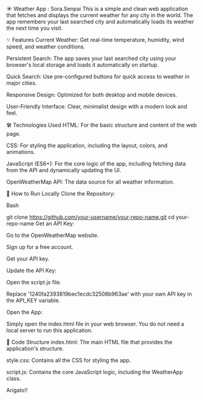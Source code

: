 ☀️ Weather App : Sora.Senpai
This is a simple and clean web application that fetches and displays the current weather for any city in the world. The app remembers your last searched city and automatically loads its weather the next time you visit.

✨ Features
Current Weather: Get real-time temperature, humidity, wind speed, and weather conditions.

Persistent Search: The app saves your last searched city using your browser's local storage and loads it automatically on startup.

Quick Search: Use pre-configured buttons for quick access to weather in major cities.

Responsive Design: Optimized for both desktop and mobile devices.

User-Friendly Interface: Clear, minimalist design with a modern look and feel.

🛠️ Technologies Used
HTML: For the basic structure and content of the web page.

CSS: For styling the application, including the layout, colors, and animations.

JavaScript (ES6+): For the core logic of the app, including fetching data from the API and dynamically updating the UI.

OpenWeatherMap API: The data source for all weather information.

🚀 How to Run Locally
Clone the Repository:

Bash

git clone https://github.com/your-username/your-repo-name.git
cd your-repo-name
Get an API Key:

Go to the OpenWeatherMap website.

Sign up for a free account.

Get your API key.

Update the API Key:

Open the script.js file.

Replace '1240fa2393819bec1ecdc32508b963ae' with your own API key in the API_KEY variable.

Open the App:

Simply open the index.html file in your web browser. You do not need a local server to run this application.

📝 Code Structure
index.html: The main HTML file that provides the application's structure.

style.css: Contains all the CSS for styling the app.

script.js: Contains the core JavaScript logic, including the WeatherApp class.

Arigato!!